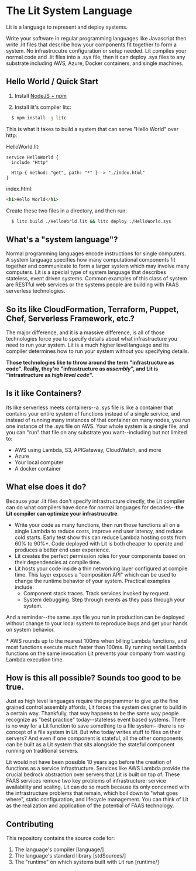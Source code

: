 # The Lit System Language

Lit is a language to represent and deploy systems.

Write your software in regular programming languages like Javascript then write .lit files that describe how your components fit together to form a system.  No infrastrucutre configuration or setup needed.  Lit compiles your normal code and .lit files into a .sys file, then it can deploy .sys files to any substrate including AWS, Azure, Docker containers, and single machines.

## Hello World / Quick Start

1) Install [NodeJS + npm](https://nodejs.org/en/)

2) Install lit's compiler litc:
```bash
  $ npm install -g litc
```

This is what it takes to build a system that can serve "Hello World" over http:

HelloWorld.lit:
```
service HelloWorld {
  include "Http"

  Http { method: "get", path: "*" } -> "./index.html"
}
```

index.html:
```html
<h1>Hello World</h1>
```

Create these two files in a directory, and then run:
```bash
  $ litc build ./HelloWorld.lit && litc deploy ./HelloWorld.sys
```

## What's a "system language"?

Normal programming languages encode instructions for single computers.  A system language specifies how many computational components fit together and communicate to form a larger system which may involve many computers.  Lit is a special type of system language that describes stateless, event driven systems.  Common examples of this class of system are RESTful web services or the systems people are building with FAAS serverless technologies.


## So its like CloudFormation, Terraform, Puppet, Chef, Serverless Framework, etc.?

The major difference, and it is a massive difference, is all of those technologies force you to specify details about what infrastructure you need to run your system.  Lit is a much higher level language and its compiler determines how to run your system without you specifying details.

**Those technologies like to throw around the term "infrastructure as code".  Really, they're "infrastructure as *assembly*", and Lit is "intrastructure as *high level code*".**

## Is it like Containers?

Its like serverless meets containers--a .sys file is like a container that contains your entire system of functions instead of a single service, and instead of running many instances of that container on many nodes, you run one instance of the .sys file on AWS.  Your whole system is a single file, and you can "run" that file on any substrate you want--including but not limited to:

  - AWS using Lambda, S3, APIGateway, CloudWatch, and more
  - Azure
  - Your local computer
  - A docker container

## What else does it do?

Because your .lit files don't specify infrastructure directly, the Lit compiler can do what compilers have done for normal languages for decades--**the Lit compiler can optimize your infrastrucutre**:

  - Write your code as many functions, then run those functions all on a single Lambda to reduce costs, improve end user latency, and reduce cold starts.  Early test show this can reduce Lambda hosting costs from 60% to 90%\*.  Code deployed with Lit is both cheaper to operate and produces a better end user experience.
  - Lit creates the perfect permission roles for your components based on their dependencies at compile time.
  - Lit hosts your code inside a thin networking layer configured at compile time.  This layer exposes a "composition API" which can be used to change the runtime behavior of your system.  Practical examples include:
    - Component stack traces.  Track services invoked by request.
    - System debugging.  Step through events as they pass through your system.

And a reminder--the same .sys file you run in production can be deployed without change to your local system to reproduce bugs and get your hands on system behavior.

\* AWS rounds up to the nearest 100ms when billing Lambda functions, and most functions execute much faster than 100ms.  By running serial Lambda functions on the same invocation Lit prevents your company from wasting Lambda execution time.

## How is this all possible?  Sounds too good to be true.

Just as high level languages require the programmer to give up the fine grained control assembly affords, Lit forces the system designer to build in a certain way.  Thankfully, that way happens to be the same way people recognize as "best practice" today--stateless event based systems.  There is no way for a Lit function to save something to a file system--there is no concept of a file system in Lit.  But who today writes stuff to files on their servers?  And even if one component is stateful, all the other components can be built as a Lit system that sits alongside the stateful component running on traditional servers.

Lit would not have been possible 10 years ago before the creation of functions as a service infrastructure.  Services like AWS Lambda provide the crucial bedrock abstraction over servers that Lit is built on top of.  These FAAS services remove two key problems of infrastructure: service availability and scaling.  Lit can do so much because its only concerned with the infrastructure problems that remain, which boil down to "what goes where", static configuration, and lifecycle management.  You can think of Lit as the realization and application of the potential of FAAS technology.


## Contributing

This repository contains the source code for:
  1) The language's compiler [language/]
  2) The language's standard library [stdSources/]
  3) The "runtime" on which systems built with Lit run [runtime/]

